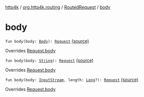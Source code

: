 [http4k](../../index.md) / [org.http4k.routing](../index.md) / [RoutedRequest](index.md) / [body](./body.md)

# body

`fun body(body: `[`Body`](../../org.http4k.core/-body/index.md)`): `[`Request`](../../org.http4k.core/-request/index.md) [(source)](https://github.com/http4k/http4k/blob/master/http4k-core/src/main/kotlin/org/http4k/routing/routing.kt#L121)

Overrides [Request.body](../../org.http4k.core/-request/body.md)


`fun body(body: `[`String`](https://kotlinlang.org/api/latest/jvm/stdlib/kotlin/-string/index.html)`): `[`Request`](../../org.http4k.core/-request/index.md) [(source)](https://github.com/http4k/http4k/blob/master/http4k-core/src/main/kotlin/org/http4k/routing/routing.kt#L123)

Overrides [Request.body](../../org.http4k.core/-request/body.md)


`fun body(body: `[`InputStream`](https://docs.oracle.com/javase/9/docs/api/java/io/InputStream.html)`, length: `[`Long`](https://kotlinlang.org/api/latest/jvm/stdlib/kotlin/-long/index.html)`?): `[`Request`](../../org.http4k.core/-request/index.md) [(source)](https://github.com/http4k/http4k/blob/master/http4k-core/src/main/kotlin/org/http4k/routing/routing.kt#L125)

Overrides [Request.body](../../org.http4k.core/-request/body.md)

